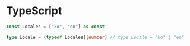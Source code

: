# TypeScript

```typescript
const Locales = ["ko", "en"] as const

type Locale = (typeof Locales)[number] // type Locale = "ko" | "en"
```

